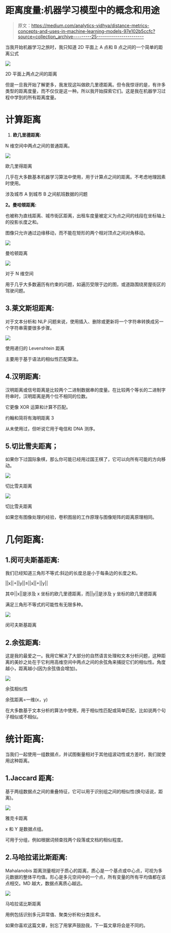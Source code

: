 # 距离度量:机器学习模型中的概念和用途

> 原文：<https://medium.com/analytics-vidhya/distance-metrics-concepts-and-uses-in-machine-learning-models-97e102b5ccfc?source=collection_archive---------25----------------------->

当我开始机器学习之旅时，我只知道 2D 平面上 A 点和 B 点之间的一个简单的距离公式

![](img/72d62afe23a710af985343dbd4618032.png)

2D 平面上两点之间的距离

但是一旦我开始了解更多，我发现这叫做欧几里德距离。但令我惊讶的是，有许多类型的距离度量，而不仅仅是这一种。所以我开始探索它们。这是我在机器学习过程中学到的所有距离度量。

# **计算距离**

1.  **欧几里德距离:**

N 维空间中两点之间的普通距离。

![](img/4856075168a0f4ec425a55edc4a41d48.png)

欧几里得距离

几乎在大多数基本机器学习算法中使用，用于计算点之间的距离。不考虑地理因素时使用。

涉及城市 A 到城市 B 之间航班数据的问题

**2。曼哈顿距离:**

也被称为直线距离、城市街区距离，出租车度量被定义为点之间的线段在坐标轴上的投影长度之和。

图像只允许通过边缘移动，而不能在矩形的两个相对顶点之间对角移动。

![](img/c8dd206211746ba27229ff85ebd19439.png)

曼哈顿距离

![](img/ca755f103ab09fadfae14e809bb273d2.png)

对于 N 维空间

用于几乎大多数遍历有约束的问题，如遍历受限于边的图，或道路围绕房屋街区的驾驶问题。

## 3.莱文斯坦距离:

对于文本分析和 NLP 问题来说，使用插入、删除或更新将一个字符串转换成另一个字符串需要很多步骤。

![](img/d957ae619316ba59b8055bbcabe9a323.png)

使用递归的 Levenshtein 距离

主要用于基于语法的相似性匹配算法。

## 4.汉明距离:

汉明距离或信号距离是比较两个二进制数据串的度量。在比较两个等长的二进制字符串时，汉明距离是两个位不相同的位数。

它更像 XOR 运算和计算不匹配。

约翰和简将有海明距离 3

从未使用过，但听说它用于电信和 DNA 测序。

## 5.切比雪夫距离；

如果你下过国际象棋，那么你可能已经用过国王棋了，它可以向所有可能的方向移动。

![](img/57d54b6785e624027c4c6afb7d27951d.png)

切比雪夫距离

![](img/11deb2afa601eaad0a7cdbf93c6ec282.png)

切比雪夫距离

如果您有图像处理的经验，卷积图层的工作原理与图像矩阵的距离原理相同。

# **几何距离:**

## 1.闵可夫斯基距离:

我们已经知道三角形不等式:斜边的长度总是小于每条边的长度之和。

||x||+||y||≤||x||+||y||

其中||x||是涉及 x 坐标的欧几里德距离，而||y||是涉及 y 坐标的欧几里德距离

满足三角形不等式的可能性有无限多种。

![](img/d0b4e510998b5cbadb0d7e5c291d28a0.png)

闵可夫斯基距离

## 2.余弦距离:

这是我的最爱之一。我用它解决了大部分的自然语言处理和文本分析问题，这种距离的美妙之处在于它利用高维空间中两点之间的余弦角来捕捉它们的相似性。角度越小，距离越小(因为余弦值会增加)。

![](img/a3b7f5c63210ad2615f62919593be98f.png)

余弦相似性

余弦距离=一维(x，y)

在大多数基于文本分析的算法中使用，用于相似性匹配或简单匹配，比如说两个句子相似或不相似。

# **统计距离:**

当我们一起使用一组数据点，并试图衡量相对于其他组波动性或方差时，我们就使用这种距离。

## 1.Jaccard 距离:

基于两组数据点之间的重叠特征，它可以用于识别组之间的相似性(换句话说，距离)。

![](img/ea909e2b6d2f61ff4880839370faa377.png)

雅克卡距离

x 和 Y 是数据点组。

可用于分组，例如根据词频查找两个段落或文档的相似程度。

## 2.马哈拉诺比斯距离:

Mahalanobis 距离测量相对于质心的距离，质心是一个基点或中心点，可视为多元数据的整体平均值。形心是多元空间中的一个点，所有变量的所有平均值都在该点相交。MD 越大，数据点离质心越远。

![](img/926bfbefa0ca15522850c8a1e482d757.png)

马哈拉诺比斯距离

用例包括识别多元异常值、聚类分析和分类技术。

如果你喜欢这篇文章，别忘了用掌声鼓励我，下一篇文章将会是不同的。